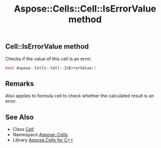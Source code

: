 ﻿---
title: Aspose::Cells::Cell::IsErrorValue method
linktitle: IsErrorValue
second_title: Aspose.Cells for C++ API Reference
description: 'Aspose::Cells::Cell::IsErrorValue method. Checks if the value of this cell is an error in C++.'
type: docs
weight: 1600
url: /cpp/aspose.cells/cell/iserrorvalue/
---
## Cell::IsErrorValue method


Checks if the value of this cell is an error.

```cpp
bool Aspose::Cells::Cell::IsErrorValue()
```

## Remarks


Also applies to formula cell to check whether the calculated result is an error.
## See Also

* Class [Cell](../)
* Namespace [Aspose::Cells](../../)
* Library [Aspose.Cells for C++](../../../)
